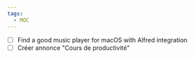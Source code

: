 ```yaml
---
tags:
  - MOC
---
```

- [ ] Find a good music player for macOS with Alfred integration
- [ ] Créer annonce "Cours de productivité"